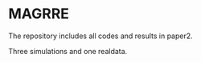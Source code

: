 # MAGRRE
The repository includes all codes and results in paper2.

Three simulations and one realdata.
